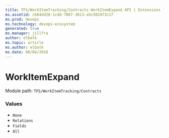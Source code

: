 ```yaml
---
title: TFS/WorkItemTracking/Contracts WorkItemExpand API | Extensions for Azure DevOps Services
ms.assetid: cb64dd28-1cdd-7867-3813-a5c582473c1f
ms.prod: devops
ms.technology: devops-ecosystem
generated: true
ms.manager: jillfra
author: elbatk
ms.topic: article
ms.author: elbatk
ms.date: 08/04/2016
---
```


# WorkItemExpand

Module path: `TFS/WorkItemTracking/Contracts`

### Values

* `None` 
* `Relations` 
* `Fields` 
* `All` 

